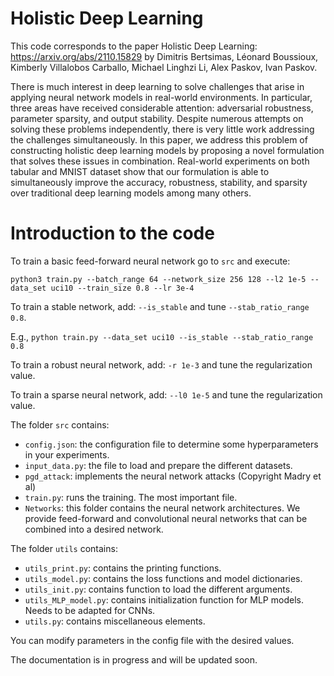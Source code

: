 # Holistic Deep Learning

This code corresponds to the paper Holistic Deep Learning: https://arxiv.org/abs/2110.15829
by Dimitris Bertsimas, Léonard Boussioux, Kimberly Villalobos Carballo, Michael Linghzi Li, Alex Paskov, Ivan Paskov.

There is much interest in deep learning to solve challenges that arise in applying neural network models in real-world environments. In particular, three areas have received considerable attention: adversarial robustness, parameter sparsity, and output stability. Despite numerous attempts on solving these problems independently, there is very little work addressing the challenges simultaneously. In this paper, we address this problem of constructing holistic deep learning models by proposing a novel formulation that solves these issues in combination. Real-world experiments on both tabular and MNIST dataset show that our formulation is able to simultaneously improve the accuracy, robustness, stability, and sparsity over traditional deep learning models among many others.

# Introduction to the code

To train a basic feed-forward neural network go to ```src``` and execute:

```python3 train.py --batch_range 64 --network_size 256 128 --l2 1e-5 --data_set uci10 --train_size 0.8 --lr 3e-4 ```

To train a stable network, add: ```--is_stable``` and tune ```--stab_ratio_range 0.8```.

E.g., ```python train.py --data_set uci10 --is_stable --stab_ratio_range 0.8```

To train a robust neural network, add: ```-r 1e-3``` and tune the regularization value.

To train a sparse neural network, add: ```--l0 1e-5``` and tune the regularization value.

The folder ```src``` contains:
- ```config.json```: the configuration file to determine some hyperparameters in your experiments.
- ```input_data.py```: the file to load and prepare the different datasets.
- ```pgd_attack```: implements the neural network attacks (Copyright Madry et al)
- ```train.py```: runs the training. The most important file.
- ```Networks```: this folder contains the neural network architectures. We provide feed-forward and convolutional neural networks that can be combined into a desired network.

The folder ```utils``` contains:
- ```utils_print.py```: contains the printing functions.
- ```utils_model.py```: contains the loss functions and model dictionaries.
- ```utils_init.py```: contains function to load the different arguments.
- ```utils_MLP_model.py```: contains initialization function for MLP models. Needs to be adapted for CNNs.
- ```utils.py```: contains miscellaneous elements.

You can modify parameters in the config file with the desired values.

The documentation is in progress and will be updated soon.



